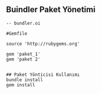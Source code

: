 ##  Buindler  Paket Yönetimi

	-- bundler.oi

	#Gemfile

	source 'http://rubygems.org'

	gem 'paket_1'
	gem 'paket 2'


	## Paket Yönticisi Kullanımı
	bundle install
	gem install